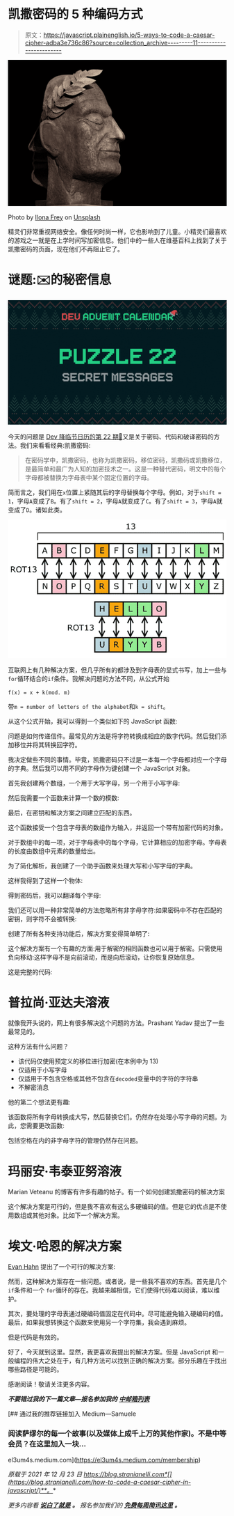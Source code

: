 # 凯撒密码的 5 种编码方式

> 原文：<https://javascript.plainenglish.io/5-ways-to-code-a-caesar-cipher-adba3e736c86?source=collection_archive---------11----------------------->

![](img/f746f74cf306ef0a29f6b20bc59a283e.png)

Photo by [Ilona Frey](https://unsplash.com/@couleuroriginal?utm_source=medium&utm_medium=referral) on [Unsplash](https://unsplash.com?utm_source=medium&utm_medium=referral)

精灵们非常重视网络安全。像任何时尚一样，它也影响到了儿童。小精灵们最喜欢的游戏之一就是在上学时间写加密信息。他们中的一些人在维基百科上找到了关于凯撒密码的页面，现在他们不再阻止它了。

# 谜题:✉️的秘密信息

![](img/944caac1bb4d6cb4b305df34491630fe.png)

今天的问题是 [Dev 降临节日历的第 22 期🎅](https://github.com/devadvent/puzzle-22)又是关于密码、代码和破译密码的方法。我们来看看经典:凯撒密码:

> 在密码学中，凯撒密码，也称为凯撒密码，移位密码，凯撒码或凯撒移位，是最简单和最广为人知的加密技术之一。这是一种替代密码，明文中的每个字母都被替换为字母表中某个固定位置的字母。

简而言之，我们用在`x`位置上紧随其后的字母替换每个字母。例如，对于`shift = 1`，字母`A`变成了`B`。有了`shift = 2`，字母`A`就变成了`C`。有了`shift = 3`，字母`A`就变成了`D`。诸如此类。

![](img/506a2f53d795f0291ab0ee5d709b8ea3.png)

互联网上有几种解决方案，但几乎所有的都涉及到字母表的显式书写，加上一些与`for`循环结合的`if`条件。我解决问题的方法不同，从公式开始

```
f(x) = x + k(mod. m)
```

带`m = number of letters of the alphabet`和`k = shift`。

从这个公式开始，我可以得到一个类似如下的 JavaScript 函数:

问题是如何传递信件。最常见的方法是将字符转换成相应的数字代码。然后我们添加移位并将其转换回字符。

我决定做些不同的事情。毕竟，凯撒密码只不过是一本每一个字母都对应一个字母的字典。然后我可以用不同的字母作为键创建一个 JavaScript 对象。

首先我创建两个数组，一个用于大写字母，另一个用于小写字母:

然后我需要一个函数来计算一个数的模数:

最后，在密钥和解决方案之间建立匹配的东西。

这个函数接受一个包含字母表的数组作为输入，并返回一个带有加密代码的对象。

对于数组中的每一项，对于字母表中的每个字母，它计算相应的加密字母。字母表的长度由数组中元素的数量给出。

为了简化解析，我创建了一个助手函数来处理大写和小写字母的字典。

这样我得到了这样一个物体:

得到密码后，我可以翻译每个字母:

我们还可以用一种非常简单的方法忽略所有非字母字符:如果密码中不存在匹配的密钥，则字符不会被转换:

创建了所有各种支持功能后，解决方案变得简单明了:

这个解决方案有一个有趣的方面:用于解密的相同函数也可以用于解密。只需使用负向移动:这样字母不是向前滚动，而是向后滚动，让你恢复原始信息。

这是完整的代码:

# 普拉尚·亚达夫溶液

就像我开头说的，网上有很多解决这个问题的方法。Prashant Yadav 提出了一些最常见的。

这种方法有什么问题？

*   该代码仅使用预定义的移位进行加密(在本例中为 13)
*   仅适用于小写字母
*   仅适用于不包含空格或其他不包含在`decoded`变量中的字符的字符串
*   不解密消息

他的第二个想法更有趣:

该函数将所有字母转换成大写，然后替换它们。仍然存在处理小写字母的问题。为此，您需要更改函数:

包括空格在内的非字母字符的管理仍然存在问题。

# 玛丽安·韦泰亚努溶液

Marian Veteanu 的博客有许多有趣的帖子。有一个如何创建凯撒密码的解决方案

这个解决方案是可行的，但是我不喜欢有这么多硬编码的值。但是它的优点是不使用数组或其他对象。比如下一个解决方案。

# 埃文·哈恩的解决方案

[Evan Hahn](https://gist.github.com/EvanHahn/2587465) 提出了一个可行的解决方案:

然而，这种解决方案存在一些问题。或者说，是一些我不喜欢的东西。首先是几个`if`条件和一个 `for`循环的存在。我越来越相信，它们使得代码难以阅读，难以维护。

其次，要处理的字母表通过硬编码值固定在代码中。尽可能避免输入硬编码的值。最后，如果我想转换这个函数来使用另一个字符集，我会遇到麻烦。

但是代码是有效的。

好了，今天就到这里。显然，我更喜欢我提出的解决方案。但是 JavaScript 和一般编程的伟大之处在于，有几种方法可以找到正确的解决方案。部分乐趣在于找出哪些路径是可能的。

感谢阅读！敬请关注更多内容。

***不要错过我的下一篇文章—报名参加我的*** [***中邮箱列表***](https://medium.com/subscribe/@el3um4s)

[](https://el3um4s.medium.com/membership) [## 通过我的推荐链接加入 Medium—Samuele

### 阅读萨缪尔的每一个故事(以及媒体上成千上万的其他作家)。不是中等会员？在这里加入一块…

el3um4s.medium.com](https://el3um4s.medium.com/membership) 

*原载于 2021 年 12 月 23 日 https://blog.stranianelli.com*[](https://blog.stranianelli.com/how-to-code-a-caesar-cipher-in-javascript/)**。**

**更多内容看* [***说白了就是***](http://plainenglish.io/) ***。*** *报名参加我们的* [***免费每周简讯这里***](http://newsletter.plainenglish.io/) ***。****